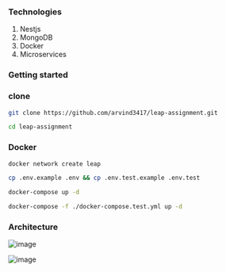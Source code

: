 
### Technologies
1) Nestjs
2) MongoDB
3) Docker
4) Microservices


### Getting started




### clone
```bash
git clone https://github.com/arvind3417/leap-assignment.git
```
```bash
cd leap-assignment
```



### Docker
```bash
docker network create leap
```

```bash
cp .env.example .env && cp .env.test.example .env.test
```

```bash
docker-compose up -d
```

```bash
docker-compose -f ./docker-compose.test.yml up -d
```


### Architecture
![image](https://github.com/arvind3417/leap-assignment/assets/91880276/d22443a5-7d18-4be8-adc0-7148c09df8eb)

![image](https://github.com/arvind3417/leap-assignment/assets/91880276/af7cefcb-a8d4-42d5-8792-a2665b24569d)



